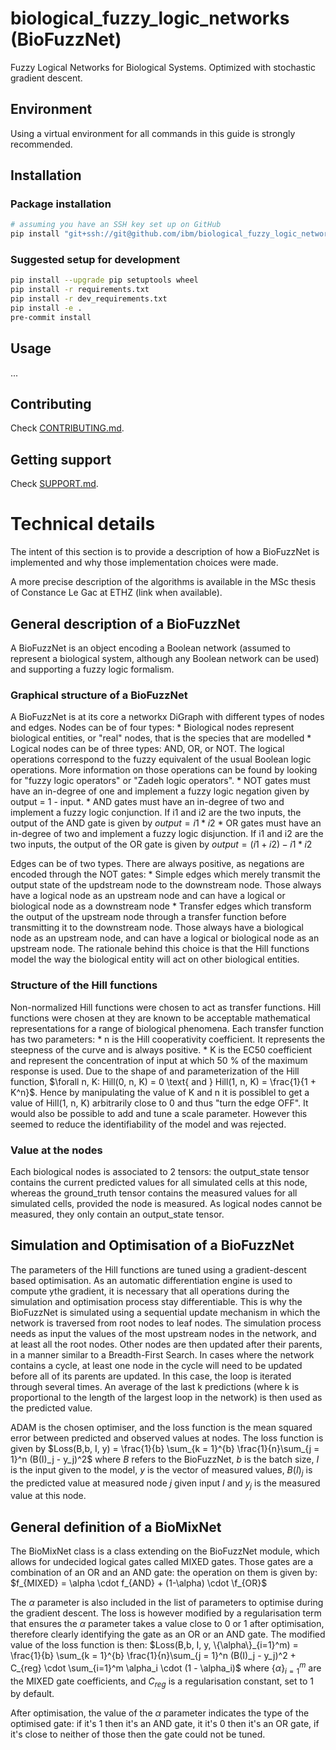 # biological_fuzzy_logic_networks (BioFuzzNet)

Fuzzy Logical Networks for Biological Systems. Optimized with stochastic gradient descent.

## Environment
Using a virtual environment for all commands in this guide is strongly recommended.

## Installation

### Package installation
```sh
# assuming you have an SSH key set up on GitHub
pip install "git+ssh://git@github.com/ibm/biological_fuzzy_logic_networks.git@main"
```

### Suggested setup for development
```sh
pip install --upgrade pip setuptools wheel
pip install -r requirements.txt
pip install -r dev_requirements.txt
pip install -e .
pre-commit install
```

## Usage
...

## Contributing

Check [CONTRIBUTING.md](.github/CONTRIBUTING.md).

## Getting support

Check [SUPPORT.md](.github/SUPPORT.md).

# Technical details

The intent of this section is to provide a description of how a BioFuzzNet is implemented and why those implementation choices were made.

A more precise description of the algorithms is available in the MSc thesis of Constance Le Gac at ETHZ (link when available).

## General description of a BioFuzzNet

A BioFuzzNet is an object encoding a Boolean network (assumed to represent a biological system, although any Boolean network can be used) and supporting a fuzzy logic formalism.

### Graphical structure of a BioFuzzNet

A BioFuzzNet is at its core a networkx DiGraph with different types of nodes and edges.
Nodes can be of four types:
    * Biological nodes represent biological entities, or "real" nodes, that is the species that are modelled
    * Logical nodes can be of three types: AND, OR, or NOT. The logical operations correspond to the fuzzy equivalent of the usual Boolean logic operations. More information on those operations can be found by looking for "fuzzy logic operators" or "Zadeh logic operators".
        * NOT gates must have an in-degree of one and implement a fuzzy logic negation given by output = 1 - input.
        * AND gates must have an in-degree of two and implement a fuzzy logic conjunction. If i1 and i2 are the two inputs, the output of the AND gate is given by $output = i1 * i2$
        * OR gates must have an in-degree of two and implement a fuzzy logic disjunction. If i1 and i2 are the two inputs, the output of the OR gate is given by $output = (i1 + i2)- i1 * i2$

Edges can be of two types. There are always positive, as negations are encoded through the NOT gates:
    * Simple edges which merely transmit the output state of the updstream node to the downstream node. Those always have a logical node as an upstream node and can have a logical or biological node as a downstream node
    * Transfer edges which transform the output of the upstream node through a transfer function before transmitting it to the downstream node. Those always have a biological node as an upstream node, and can have a logical or biological node as an upstream node.
The rationale behind this choice is that the Hill functions model the way the biological entity will act on other biological entities.

### Structure of the Hill functions

Non-normalized Hill functions were chosen to act as transfer functions. Hill functions were chosen at they are known to be acceptable mathematical representations for a range of biological phenomena.
Each transfer function has two parameters:
    * n is the Hill cooperativity coefficient. It represents the steepness of the curve and is always positive.
    * K is the EC50 coefficient and represent the concentration of input at which 50 \% of the maximum response is used.
Due to the shape of and parameterization of the Hill function, $\forall n, K: Hill(0, n, K) = 0 \text{ and } Hill(1, n, K) = \frac{1}{1 + K^n}$. Hence by manipulating the value of K and n it is possiblel to get a value of Hill(1, n, K) arbitrarily close to 0 and thus "turn the edge OFF".
It would also be possible to add and tune a scale parameter. However this seemed to reduce the identifiability of the model and was rejected.

### Value at the nodes
Each biological nodes is associated to 2 tensors: the output_state tensor contains the current predicted values for all simulated cells at this node, whereas the ground_truth tensor contains the measured values for all simulated cells, provided the node is measured.
As logical nodes cannot be measured, they only contain an output_state tensor.

## Simulation and Optimisation of a BioFuzzNet

The parameters of the Hill functions are tuned using a gradient-descent based optimisation. As an automatic differentiation engine is used to compute ythe gradient, it is necessary that all operations during the simulation and optimisation process stay differentiable. This is why the BioFuzzNet is simulated using a sequential update mechanism in which the network is traversed from root nodes to leaf nodes.
The simulation process needs as input the values of the most upstream nodes in the network, and at least all the root nodes. Other nodes are then updated after their parents, in a manner similar to a Breadth-First Search. In cases where the network contains a cycle, at least one node in the cycle will need to be updated before all of its parents are updated. In this case, the loop is iterated through several times. An average of the last k predictions (where k is proportional to the length of the largest loop in the network) is then used as the predicted value.

ADAM is the chosen optimiser, and the loss function is the mean squared error between predicted and observed values at nodes.
The loss function is given by $Loss(B,b, I, y) = \frac{1}{b} \sum_{k = 1}^{b} \frac{1}{n}\sum_{j = 1}^n (B(I)_j - y_j)^2$ where $B$ refers to the BioFuzzNet, $b$ is the batch size,  $I$ is the input given to the model, $y$ is the vector of measured values, $B(I)_j$ is the predicted value at measured node $j$ given input $I$ and $y_j$ is the measured value at this node.


## General definition of a BioMixNet

The BioMixNet class is a class extending on the BioFuzzNet module, which allows for undecided logical gates called MIXED gates. Those gates are a combination of an OR and an AND gate: the operation on them is given by:
$f_{MIXED} = \alpha \cdot f_{AND} + (1-\alpha) \cdot \f_{OR}$

The $\alpha$ parameter is also included in the list of parameters to optimise during the gradient descent. The loss is however modified by a regularisation term that ensures the $\alpha$ parameter takes a value close to 0 or 1 after optimisation, therefore clearly identifying the gate as an OR or an AND gate. The modified value of the loss function is then:
$Loss(B,b, I, y, \{\alpha\}_{i=1}^m) = \frac{1}{b} \sum_{k = 1}^{b} \frac{1}{n}\sum_{j = 1}^n (B(I)_j - y_j)^2  + C_{reg} \cdot \sum_{i=1}^m \alpha_i \cdot (1 - \alpha_i)$
where $\{\alpha\}_{i=1}^m$ are the MIXED gate coefficients, and $C_{reg}$ is a regularisation constant, set to 1 by default.


After optimisation, the value of the $\alpha$ parameter indicates the type of the optimised gate: if it's 1 then it's an AND gate, it it's 0 then it's an OR gate, if it's close to neither of those then the gate could not be tuned.
